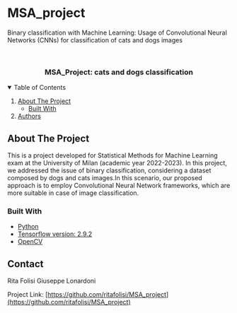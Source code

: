 # MSA_project
Binary classification with Machine Learning: Usage of Convolutional Neural Networks (CNNs) for classification of cats and dogs images

<!-- PROJECT LOGO -->
<br />
<p align="center">
  
  <h3 align="center">MSA_Project: cats and dogs classification </h3>
  
</p>

<!-- TABLE OF CONTENTS -->
<details open="open">
  <summary>Table of Contents</summary>
  <ol>
    <li>
      <a href="#about-the-project">About The Project</a>
      <ul>
        <li><a href="#built-with">Built With</a></li>
      </ul>
    </li>
    <li><a href="#contact">Authors</a></li>
  </ol>
</details>


<!-- ABOUT THE PROJECT -->
## About The Project

This is a project developed for Statistical Methods for Machine Learning exam at the University of Milan (academic year 2022-2023). In this project, we addressed the issue of binary classification, considering a dataset composed by dogs and cats images.In this scenario, our proposed approach is to employ Convolutional Neural Network frameworks, which are more suitable in case of image classification.


### Built With

* [Python](https://www.python.org/downloads/)
* [Tensorflow version: 2.9.2](https://www.tensorflow.org/)
* [OpenCV](https://docs.opencv.org/4.x/)

<!-- CONTACT -->
## Contact

Rita Folisi
Giuseppe Lonardoni 

Project Link: [https://github.com/ritafolisi/MSA_project](https://github.com/ritafolisi/MSA_project)





